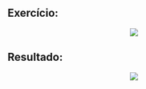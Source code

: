 ## Exercício:

<p align="center"><img src="https://user-images.githubusercontent.com/112354693/236659687-27146a08-355f-43d6-9116-c87ed25a7183.jpeg"></p>

## Resultado:

<p align="center"><img src="https://user-images.githubusercontent.com/112354693/236660529-4ad2dc7f-74b4-4ab9-84ff-4ee63caafae7.png"></p>
